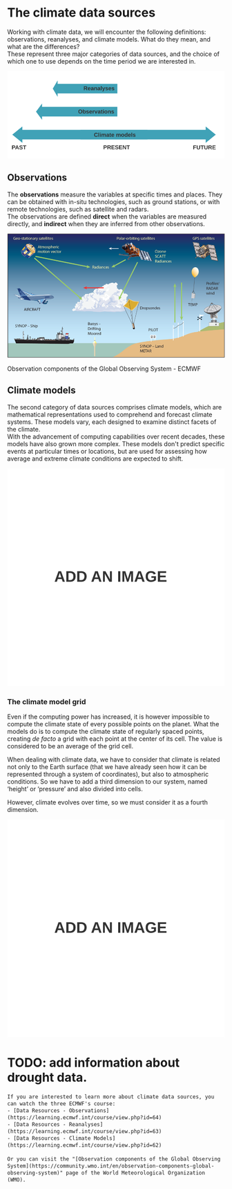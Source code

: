 # The climate data sources

Working with climate data, we will encounter the following definitions: observations, reanalyses, and climate models. What do they mean, and what are the differences?  
These represent three major categories of data sources, and the choice of which one to use depends on the time period we are interested in.

![](../../images/data-sources.svg)


## Observations

The **observations** measure the variables at specific times and places. They can be obtained with in-situ technologies, such as ground stations, or with remote technologies, such as satellite and radars.  
The observations are defined **direct** when the variables are measured directly, and **indirect** when they are inferred from other observations.

![](../../images/obs_inputs.png)
<p class="credits">Observation components of the Global Observing System - ECMWF</p>


## Climate models

The second category of data sources comprises climate models, which are mathematical representations used to comprehend and forecast climate systems. These models vary, each designed to examine distinct facets of the climate.  
With the advancement of computing capabilities over recent decades, these models have also grown more complex. 
These models don't predict specific events at particular times or locations, but are used for assessing how average and extreme climate conditions are expected to shift.

![](../../images/placeholder.svg)


### The climate model grid

Even if the computing power has increased, it is however impossible to compute the climate state of every possible points on the planet. What the models do is to compute the climate state of regularly spaced points, creating *de facto* a grid with each point at the center of its cell. The value is considered to be an average of the grid cell.

When dealing with climate data, we have to consider that climate is related not only to the Earth surface (that we have already seen how it can be represented through a system of coordinates), but also to atmospheric conditions. So we have to add a third dimension to our system, named ‘height’ or ‘pressure’ and also divided into cells.

However, climate evolves over time, so we must consider it as a fourth dimension.

![](../../images/placeholder.svg)

 # TODO: add information about drought data.

 ```{tip} 
If you are interested to learn more about climate data sources, you can watch the three ECMWF's course:
- [Data Resources - Observations](https://learning.ecmwf.int/course/view.php?id=64)
- [Data Resources - Reanalyses](https://learning.ecmwf.int/course/view.php?id=63)
- [Data Resources - Climate Models](https://learning.ecmwf.int/course/view.php?id=62)

Or you can visit the "[Observation components of the Global Observing System](https://community.wmo.int/en/observation-components-global-observing-system)" page of the World Meteorological Organization (WMO).
```